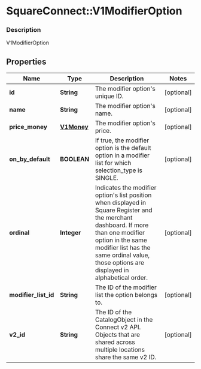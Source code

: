 # SquareConnect::V1ModifierOption

### Description

V1ModifierOption

## Properties
Name | Type | Description | Notes
------------ | ------------- | ------------- | -------------
**id** | **String** | The modifier option&#39;s unique ID. | [optional] 
**name** | **String** | The modifier option&#39;s name. | [optional] 
**price_money** | [**V1Money**](V1Money.md) | The modifier option&#39;s price. | [optional] 
**on_by_default** | **BOOLEAN** | If true, the modifier option is the default option in a modifier list for which selection_type is SINGLE. | [optional] 
**ordinal** | **Integer** | Indicates the modifier option&#39;s list position when displayed in Square Register and the merchant dashboard. If more than one modifier option in the same modifier list has the same ordinal value, those options are displayed in alphabetical order. | [optional] 
**modifier_list_id** | **String** | The ID of the modifier list the option belongs to. | [optional] 
**v2_id** | **String** | The ID of the CatalogObject in the Connect v2 API. Objects that are shared across multiple locations share the same v2 ID. | [optional] 


